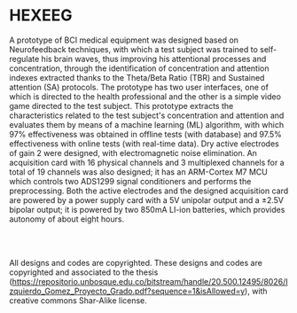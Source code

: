 # HEXEEG
A prototype of BCI medical equipment was designed based on Neurofeedback techniques,
with which a test subject was trained to self-regulate his brain waves, thus improving his
attentional processes and concentration, through the identification of concentration and
attention indexes extracted thanks to the Theta/Beta Ratio (TBR) and Sustained attention
(SA) protocols.
The prototype has two user interfaces, one of which is directed to the health professional
and the other is a simple video game directed to the test subject. This prototype extracts the
characteristics related to the test subject's concentration and attention and evaluates them by
means of a machine learning (ML) algorithm, with which 97% effectiveness was obtained
in offline tests (with database) and 97.5% effectiveness with online tests (with real-time
data).
Dry active electrodes of gain 2 were designed, with electromagnetic noise elimination. An
acquisition card with 16 physical channels and 3 multiplexed channels for a total of 19
channels was also designed; it has an ARM-Cortex M7 MCU which controls two ADS1299
signal conditioners and performs the preprocessing. Both the active electrodes and the
designed acquisition card are powered by a power supply card with a 5V unipolar output
and a ±2.5V bipolar output; it is powered by two 850mA LI-ion batteries, which provides
autonomy of about eight hours.

<br>
<br>

All designs and codes are copyrighted.
These designs and codes are copyrighted and associated to the thesis (https://repositorio.unbosque.edu.co/bitstream/handle/20.500.12495/8026/Izquierdo_Gomez_Proyecto_Grado.pdf?sequence=1&isAllowed=y), with creative commons Shar-Alike license.
